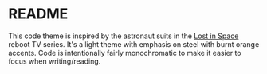 # README

This code theme is inspired by the astronaut suits in the [Lost in Space](https://www.imdb.com/title/tt5232792/) reboot TV series.  It's a light theme with emphasis on steel with burnt orange accents.  Code is intentionally fairly monochromatic to make it easier to focus when writing/reading.